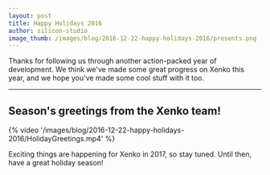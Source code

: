 ```yaml
---
layout: post
title: Happy Holidays 2016
author: silicon-studio
image_thumb: /images/blog/2016-12-22-happy-holidays-2016/presents.png
---
```


Thanks for following us through another action-packed year of development. We think we've made some great progress on Xenko this year, and we hope you've made some cool stuff with it too.

---

## Season's greetings from the Xenko team!

{% video '/images/blog/2016-12-22-happy-holidays-2016/HolidayGreetings.mp4' %}

Exciting things are happening for Xenko in 2017, so stay tuned. Until then, have a great holiday season!